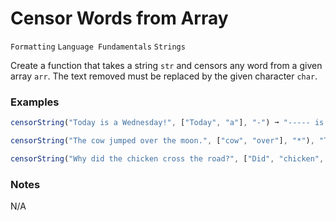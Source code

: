 # Censor Words from Array

`Formatting` `Language Fundamentals` `Strings`

Create a function that takes a string `str` and censors any word from a given array `arr`. The text removed must be replaced by the given character `char`.

### Examples

```js
censorString("Today is a Wednesday!", ["Today", "a"], "-") ➞ "----- is - Wednesday!"

censorString("The cow jumped over the moon.", ["cow", "over"], "*"), "The *** jumped **** the moon.")

censorString("Why did the chicken cross the road?", ["Did", "chicken", "road"], "*") ➞ "Why *** the ******* cross the ****?"
```

### Notes

N/A
